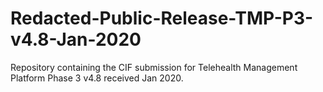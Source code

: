 # Redacted-Public-Release-TMP-P3-v4.8-Jan-2020
Repository containing the CIF submission for Telehealth Management Platform Phase 3 v4.8 received Jan 2020.
